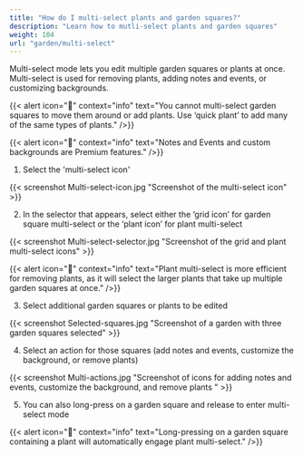 ```yaml
---
title: "How do I multi-select plants and garden squares?"
description: "Learn how to mutli-select plants and garden squares"
weight: 104
url: "garden/multi-select"
---
```

Multi-select mode lets you edit multiple garden squares or plants at once. Multi-select is used for removing plants, adding notes and events, or customizing backgrounds.

{{< alert icon="🥕" context="info" text="You cannot multi-select garden squares to move them around or add plants. Use ‘quick plant’ to add many of the same types of plants." />}}

{{< alert icon="💸" context="info" text="Notes and Events and custom backgrounds are Premium features." />}}

1. Select the 'multi-select icon'

{{< screenshot Multi-select-icon.jpg "Screenshot of the multi-select icon" >}}

2. In the selector that appears, select either the ‘grid icon’ for garden square multi-select or the ‘plant icon’ for plant multi-select

{{< screenshot Multi-select-selector.jpg "Screenshot of the grid and plant multi-select icons" >}}

{{< alert icon="🌱" context="info" text="Plant multi-select is more efficient for removing plants, as it will select the larger plants that take up multiple garden squares at once." />}}

3. Select additional garden squares or plants to be edited

{{< screenshot Selected-squares.jpg "Screenshot of a garden with three garden squares selected" >}}

4. Select an action for those squares (add notes and events, customize the background, or remove plants)

{{< screenshot Multi-actions.jpg "Screenshot of icons for adding notes and events, customize the background, and remove plants " >}}

5. You can also long-press on a garden square and release to enter multi-select mode

{{< alert icon="🍅" context="info" text="Long-pressing on a garden square containing a plant will automatically engage plant multi-select." />}}
